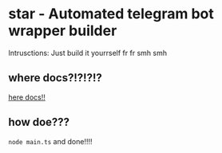 # star - Automated telegram bot wrapper builder
Intrusctions: Just build it yourrself fr fr smh smh

## where docs?!?!?!?
[here docs!!](https://core.telegram.org/bots/api)

## how doe???
`node main.ts` and done!!!!